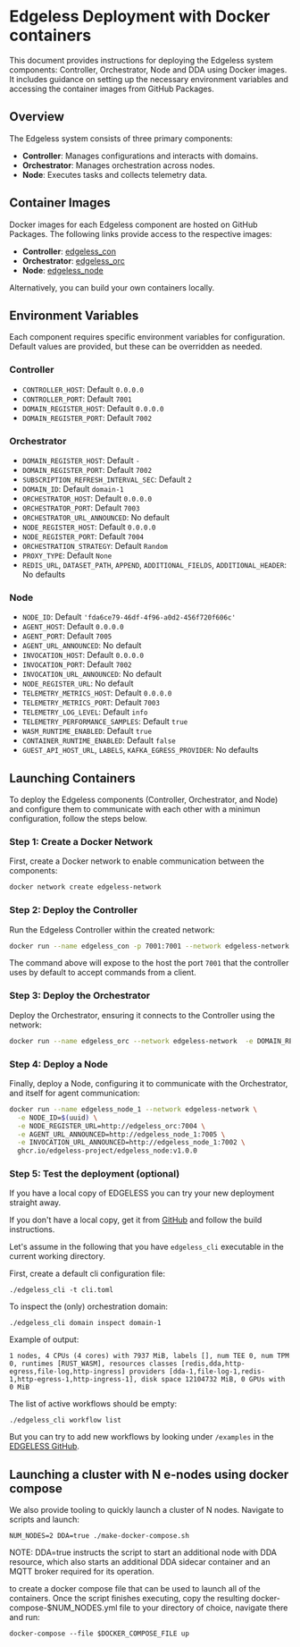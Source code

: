 # Edgeless Deployment with Docker containers

This document provides instructions for deploying the Edgeless system
components: Controller, Orchestrator, Node and DDA using Docker images. It
includes guidance on setting up the necessary environment variables and
accessing the container images from GitHub Packages.


## Overview

The Edgeless system consists of three primary components:

- **Controller**: Manages configurations and interacts with domains.
- **Orchestrator**: Manages orchestration across nodes.
- **Node**: Executes tasks and collects telemetry data.

## Container Images

Docker images for each Edgeless component are hosted on GitHub Packages. The
following links provide access to the respective images:

- **Controller**:
  [edgeless_con](https://github.com/edgeless-project/edgeless/pkgs/container/edgeless_con)
- **Orchestrator**:
  [edgeless_orc](https://github.com/edgeless-project/edgeless/pkgs/container/edgeless_orc)
- **Node**:
  [edgeless_node](https://github.com/edgeless-project/edgeless/pkgs/container/edgeless_node)

Alternatively, you can build your own containers locally.

## Environment Variables

Each component requires specific environment variables for configuration.
Default values are provided, but these can be overridden as needed.

### Controller

- `CONTROLLER_HOST`: Default `0.0.0.0`
- `CONTROLLER_PORT`: Default `7001`
- `DOMAIN_REGISTER_HOST`: Default `0.0.0.0`
- `DOMAIN_REGISTER_PORT`: Default `7002`

### Orchestrator

- `DOMAIN_REGISTER_HOST`: Default `-`
- `DOMAIN_REGISTER_PORT`: Default `7002`
- `SUBSCRIPTION_REFRESH_INTERVAL_SEC`: Default `2`
- `DOMAIN_ID`: Default `domain-1`
- `ORCHESTRATOR_HOST`: Default `0.0.0.0`
- `ORCHESTRATOR_PORT`: Default `7003`
- `ORCHESTRATOR_URL_ANNOUNCED`: No default
- `NODE_REGISTER_HOST`: Default `0.0.0.0`
- `NODE_REGISTER_PORT`: Default `7004`
- `ORCHESTRATION_STRATEGY`: Default `Random`
- `PROXY_TYPE`: Default `None`
- `REDIS_URL`, `DATASET_PATH`, `APPEND`, `ADDITIONAL_FIELDS`,
  `ADDITIONAL_HEADER`: No defaults

### Node

- `NODE_ID`: Default `'fda6ce79-46df-4f96-a0d2-456f720f606c'`
- `AGENT_HOST`: Default `0.0.0.0`
- `AGENT_PORT`: Default `7005`
- `AGENT_URL_ANNOUNCED`: No default
- `INVOCATION_HOST`: Default `0.0.0.0`
- `INVOCATION_PORT`: Default `7002`
- `INVOCATION_URL_ANNOUNCED`: No default
- `NODE_REGISTER_URL`: No default
- `TELEMETRY_METRICS_HOST`: Default `0.0.0.0`
- `TELEMETRY_METRICS_PORT`: Default `7003`
- `TELEMETRY_LOG_LEVEL`: Default `info`
- `TELEMETRY_PERFORMANCE_SAMPLES`: Default `true`
- `WASM_RUNTIME_ENABLED`: Default `true`
- `CONTAINER_RUNTIME_ENABLED`: Default `false`
- `GUEST_API_HOST_URL`, `LABELS`, `KAFKA_EGRESS_PROVIDER`: No defaults

## Launching Containers

To deploy the Edgeless components (Controller, Orchestrator, and Node) and
configure them to communicate with each other with a minimun configuration,
follow the steps below. 

### Step 1: Create a Docker Network

First, create a Docker network to enable communication between the components:

```bash
docker network create edgeless-network
```

### Step 2: Deploy the Controller

Run the Edgeless Controller within the created network:

```bash
docker run --name edgeless_con -p 7001:7001 --network edgeless-network ghcr.io/edgeless-project/edgeless_con:v1.0.0
```

The command above will expose to the host the port `7001` that the controller
uses by default to accept commands from a client.

### Step 3: Deploy the Orchestrator

Deploy the Orchestrator, ensuring it connects to the Controller using the
network:

```bash
docker run --name edgeless_orc --network edgeless-network  -e DOMAIN_REGISTER_HOST=edgeless_con -e ORCHESTRATOR_URL_ANNOUNCED=http://edgeless_orc:7003 ghcr.io/edgeless-project/edgeless_orc:v1.0.0
```

### Step 4: Deploy a Node

Finally, deploy a Node, configuring it to communicate with the Orchestrator, and
itself for agent communication:

```bash
docker run --name edgeless_node_1 --network edgeless-network \
  -e NODE_ID=$(uuid) \
  -e NODE_REGISTER_URL=http://edgeless_orc:7004 \
  -e AGENT_URL_ANNOUNCED=http://edgeless_node_1:7005 \
  -e INVOCATION_URL_ANNOUNCED=http://edgeless_node_1:7002 \
  ghcr.io/edgeless-project/edgeless_node:v1.0.0
```

### Step 5: Test the deployment (optional)

If you have a local copy of EDGELESS you can try your new deployment straight
away.

If you don't have a local copy, get it from
[GitHub](https://github.com/edgeless-project/edgeless/) and follow the build
instructions.

Let's assume in the following that you have `edgeless_cli` executable in the
current working directory.

First, create a default cli configuration file:

```shell
./edgeless_cli -t cli.toml
```

To inspect the (only) orchestration domain:

```shell
./edgeless_cli domain inspect domain-1
```

Example of output:

```
1 nodes, 4 CPUs (4 cores) with 7937 MiB, labels [], num TEE 0, num TPM 0, runtimes [RUST_WASM], resources classes [redis,dda,http-egress,file-log,http-ingress] providers [dda-1,file-log-1,redis-1,http-egress-1,http-ingress-1], disk space 12104732 MiB, 0 GPUs with 0 MiB
```

The list of active workflows should be empty:

```shell
./edgeless_cli workflow list
```

But you can try to add new workflows by looking under `/examples` in the
[EDGELESS
GitHub](https://github.com/edgeless-project/edgeless/tree/main/examples).

## Launching a cluster with N e-nodes using docker compose

We also provide tooling to quickly launch a cluster of N nodes. Navigate to
scripts and launch:
```shell
NUM_NODES=2 DDA=true ./make-docker-compose.sh
``` 

NOTE: DDA=true instructs the script to start an additional node with DDA
resource, which also starts an additional DDA sidecar container and an MQTT
broker required for its operation.

to create a docker compose file that can be used to launch all of the
containers. Once the script finishes executing, copy the resulting
docker-compose-$NUM_NODES.yml file to your directory of choice, navigate there
and run:
```shell
docker-compose --file $DOCKER_COMPOSE_FILE up
```
